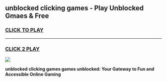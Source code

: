 
## unblocked clicking games - Play Unblocked Gmaes & Free
<h3>
<a href="https://premium.freeplayer.one?title=unblocked_clicking_games&ref=20F">CLICK TO PLAY</a></h3>
<hr>

<h3>
<a href="https://premium.freeplayer.one?title=unblocked_clicking_games&ref=20F">CLICK 2 PLAY</a>
  
</h3>

<a href="https://premium.freeplayer.one?title=unblocked_clicking_games&ref=20F/"><img src="https://clearcache.store/games.png"></a>


**unblocked clicking games games unblocked: Your Gateway to Fun and Accessible Online Gaming**
